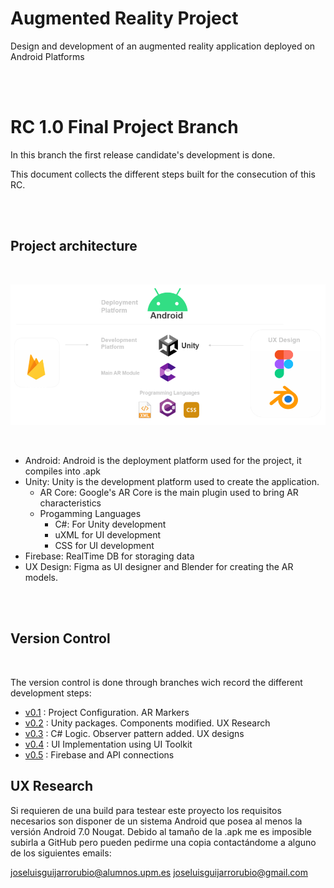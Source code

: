 # Augmented Reality Project


Design and development of an augmented reality application deployed on Android Platforms

<br/>
<br/>

<!-- SHOULD I INCLUDE INPUT MANAGER INFO? SCREENSHOT IN DOC -->
 # RC 1.0 Final Project Branch


In this branch the first release candidate's development is done.

This document collects the different steps built for the consecution of this RC.

<br/>
<br/>



## Project architecture

<br/>

![Project Architecture](/mdImages/projectArchitecture.png "Project Architecture")

<br/>

- Android: Android is the deployment platform used for the project, it compiles into .apk
- Unity: Unity is the development platform used to create the application.
    - AR Core: Google's AR Core is the main plugin used to bring AR characteristics
    - Progamming Languages
        - C#: For Unity development
        - uXML for UI development
        - CSS for UI development
- Firebase: RealTime DB for storaging data
- UX Design: Figma as UI designer and Blender for creating the AR models.

<br/>
<br/>


## Version Control

<br/>

The version control is done through branches wich record the different development steps:

- [v0.1](https://github.com/jlguijarro/Augmented-Reality-Unity-App/tree/AR/v0.1) : Project Configuration. AR Markers
- [v0.2](https://github.com/jlguijarro/Augmented-Reality-Unity-App/tree/AR/v0.2) : Unity packages. Components modified. UX Research
- [v0.3](https://github.com/jlguijarro/Augmented-Reality-Unity-App/tree/AR/v0.3) : C# Logic. Observer pattern added. UX designs
- [v0.4](https://github.com/jlguijarro/Augmented-Reality-Unity-App/tree/AR/v0.4) : UI Implementation using UI Toolkit
- [v0.5](https://github.com/jlguijarro/Augmented-Reality-Unity-App/tree/AR/v0.5) : Firebase and API connections




## UX Research

Si requieren de una build para testear este proyecto los requisitos necesarios son disponer de un sistema Android que posea al menos la versión Android 7.0 Nougat. Debido al tamaño de la .apk me es imposible subirla a GitHub pero pueden pedirme una copia contactándome a alguno de los siguientes emails:

joseluisguijarrorubio@alumnos.upm.es
joseluisguijarrorubio@gmail.com


